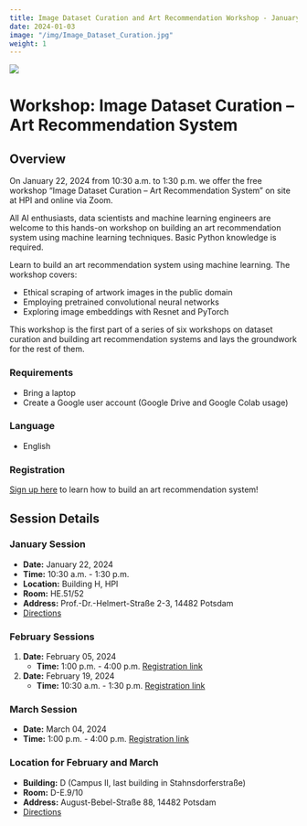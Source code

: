 ```yaml
---
title: Image Dataset Curation and Art Recommendation Workshop - January 22, 2024
date: 2024-01-03
image: "/img/Image_Dataset_Curation.jpg"
weight: 1
---
```


![](/img/Image_Dataset_Curation.jpg)
# Workshop: Image Dataset Curation – Art Recommendation System

## Overview

On January 22, 2024 from 10:30 a.m. to 1:30 p.m. we offer the free workshop “Image Dataset Curation – Art Recommendation System” on site at HPI and online via Zoom.

All AI enthusiasts, data scientists and machine learning engineers are welcome to this hands-on workshop on building an art recommendation system using machine learning techniques. Basic Python knowledge is required. 

Learn to build an art recommendation system using machine learning. The workshop covers:
- Ethical scraping of artwork images in the public domain
- Employing pretrained convolutional neural networks
- Exploring image embeddings with Resnet and PyTorch

This workshop is the first part of a series of six workshops on dataset curation and building art recommendation systems and lays the groundwork for the rest of them. 

### Requirements
- Bring a laptop
- Create a Google user account (Google Drive and Google Colab usage)

### Language
- English

### Registration
[Sign up here](https://hpi.de/en/the-hpi/registration/2024/art-recommendation-system/) to learn how to build an art recommendation system!

## Session Details

### January Session
- **Date:** January 22, 2024
- **Time:** 10:30 a.m. - 1:30 p.m.
- **Location:** Building H, HPI
- **Room:** HE.51/52
- **Address:** Prof.-Dr.-Helmert-Straße 2-3, 14482 Potsdam
- [Directions](https://maps.app.goo.gl/4zN71qpn5tH4hH8T7)

### February Sessions
1. **Date:** February 05, 2024
   - **Time:** 1:00 p.m. - 4:00 p.m.
[Registration link](https://hpi.de/en/the-hpi/registration/2024/workshop-image-dataset-curation/)   
2. **Date:** February 19, 2024
   - **Time:** 10:30 a.m. - 1:30 p.m.
[Registration link](https://hpi.de/en/the-hpi/registration/2024/workshop-image-dataset-curation-2/)

### March Session
- **Date:** March 04, 2024
- **Time:** 1:00 p.m. - 4:00 p.m.
[Registration link](https://hpi.de/en/the-hpi/registration/2024/workshop-image-dataset-curation-3/)

### Location for February and March
- **Building:** D (Campus II, last building in Stahnsdorferstraße)
- **Room:** D-E.9/10
- **Address:** August-Bebel-Straße 88, 14482 Potsdam
- [Directions](https://maps.app.goo.gl/96kJqHGHRve3Z4VT9)